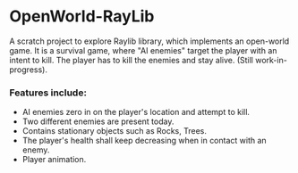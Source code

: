 # OpenWorld-RayLib

A scratch project to explore Raylib library, which implements an open-world game. It is a survival game, where "AI enemies" target the player with an intent to kill. The player has to kill the enemies and stay alive. (Still work-in-progress).

### Features include:
- AI enemies zero in on the player's location and attempt to kill.
- Two different enemies are present today.
- Contains stationary objects such as Rocks, Trees.
- The player's health shall keep decreasing when in contact with an enemy.
- Player animation.
